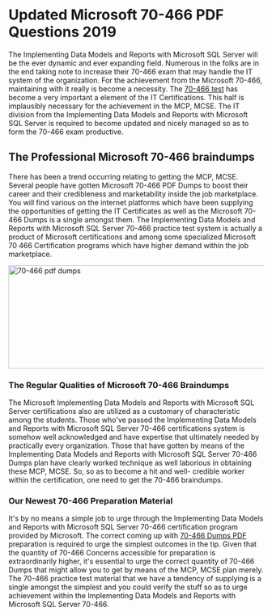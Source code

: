 <h1><strong>Updated Microsoft 70-466 PDF Questions 2019</strong></h1>
<p>The Implementing Data Models and Reports with Microsoft SQL Server will be the ever dynamic and ever expanding field. Numerous in the folks are in the end taking note to increase their 70-466 exam that may handle the IT system of the organization. For the achievement from the Microsoft 70-466, maintaining with it really is become a necessity. The <a href="https://www.securedumps.com/70-466-cheat-sheet.html">70-466 test</a> has become a very important a element of the IT Certifications. This half is implausibly necessary for the achievement in the MCP, MCSE. The IT division from the Implementing Data Models and Reports with Microsoft SQL Server is required to become updated and nicely managed so as to form the 70-466 exam productive.</p>
<h2><strong>The Professional Microsoft 70-466 braindumps</strong></h2>
<p>There has been a trend occurring relating to getting the MCP, MCSE. Several people have gotten Microsoft 70-466 PDF Dumps to boost their career and their credibleness and marketability inside the job marketplace. You will find various on the internet platforms which have been supplying the opportunities of getting the IT Certificates as well as the Microsoft 70-466 Dumps is a single amongst them. The Implementing Data Models and Reports with Microsoft SQL Server 70-466 practice test system is actually a product of Microsoft certifications and among some specialized Microsoft 70 466 Certification programs which have higher demand within the job marketplace.</p>
<p><a href="https://www.securedumps.com/70-466-cheat-sheet.html"><img src="https://i.imgur.com/LkNlujf.jpg" alt="70-466 pdf dumps" width="550" height="204" /></a></p>
<h3><strong>The Regular Qualities of Microsoft 70-466 Braindumps</strong></h3>
<p>The Microsoft Implementing Data Models and Reports with Microsoft SQL Server certifications also are utilized as a customary of characteristic among the students. Those who've passed the Implementing Data Models and Reports with Microsoft SQL Server 70-466 certifications system is somehow well acknowledged and have expertise that ultimately needed by practically every organization. Those that have gotten by means of the Implementing Data Models and Reports with Microsoft SQL Server 70-466 Dumps plan have clearly worked technique as well laborious in obtaining these MCP, MCSE. So, so as to become a hit and well- credible worker within the certification, one need to get the 70-466 braindumps.</p>
<h3><strong>Our Newest 70-466 Preparation Material</strong></h3>
<p>It's by no means a simple job to urge through the Implementing Data Models and Reports with Microsoft SQL Server 70-466 certification program provided by Microsoft. The correct coming up with <a href="https://www.securedumps.com/70-466-cheat-sheet.html">70-466 Dumps PDF</a> preparation is required to urge the simplest outcomes in the tip. Given that the quantity of 70-466 Concerns accessible for preparation is extraordinarily higher, it's essential to urge the correct quantity of 70-466 Dumps that might allow you to get by means of the MCP, MCSE plan merely. The 70-466 practice test material that we have a tendency of supplying is a single amongst the simplest and you could verify the stuff so as to urge achievement within the Implementing Data Models and Reports with Microsoft SQL Server 70-466.</p>
